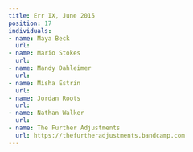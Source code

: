 ```yaml
---
title: Err IX, June 2015
position: 17
individuals:
- name: Maya Beck
  url: 
- name: Mario Stokes
  url: 
- name: Mandy Dahleimer
  url: 
- name: Misha Estrin
  url: 
- name: Jordan Roots
  url: 
- name: Nathan Walker
  url: 
- name: The Further Adjustments
  url: https://thefurtheradjustments.bandcamp.com
---
```



